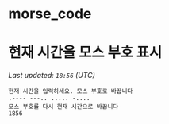 # morse_code
# 현재 시간을 모스 부호 표시
<!-- MORSE_TIME_START -->
_Last updated: `18:56` (UTC)_

```
현재 시간을 입력하세요. 모스 부호로 바꿉니다
.---- ---.. ..... -....
모스 부호를 다시 현재 시간으로 바꿉니다
1856
```
<!-- MORSE_TIME_END -->
